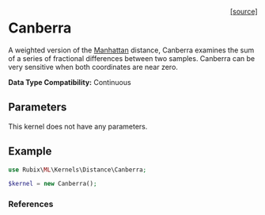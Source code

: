 <span style="float:right;"><a href="https://github.com/RubixML/ML/blob/master/src/Kernels/Distance/Canberra.php">[source]</a></span>

# Canberra
A weighted version of the [Manhattan](manhattan.md) distance, Canberra examines the sum of a series of fractional differences between two samples. Canberra can be very sensitive when both coordinates are near zero.

**Data Type Compatibility:** Continuous

## Parameters
This kernel does not have any parameters.

## Example
```php
use Rubix\ML\Kernels\Distance\Canberra;

$kernel = new Canberra();
```

### References
[^1]: G. N. Lance et al. (1967). Mixed-data classificatory programs I. Agglomerative Systems.